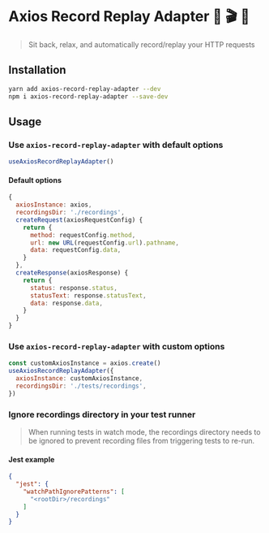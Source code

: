 # Axios Record Replay Adapter 🎥 🎬 🍿

> Sit back, relax, and automatically record/replay your HTTP requests

## Installation

```sh
yarn add axios-record-replay-adapter --dev
npm i axios-record-replay-adapter --save-dev
```

## Usage

### Use `axios-record-replay-adapter` with default options

```js
useAxiosRecordReplayAdapter()
```

#### Default options

```js
{
  axiosInstance: axios,
  recordingsDir: './recordings',
  createRequest(axiosRequestConfig) {
    return {
      method: requestConfig.method,
      url: new URL(requestConfig.url).pathname,
      data: requestConfig.data,
    }
  },
  createResponse(axiosResponse) {
    return {
      status: response.status,
      statusText: response.statusText,
      data: response.data,
    }
  }
}
```

### Use `axios-record-replay-adapter` with custom options

```js
const customAxiosInstance = axios.create()
useAxiosRecordReplayAdapter({
  axiosInstance: customAxiosInstance,
  recordingsDir: './tests/recordings',
})
```

### Ignore recordings directory in your test runner

> When running tests in watch mode, the recordings directory needs to be ignored to prevent recording files from triggering tests to re-run.

#### Jest example

```json
{
  "jest": {
    "watchPathIgnorePatterns": [
      "<rootDir>/recordings"
    ]
  }
}
```
